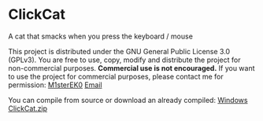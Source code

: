 # ClickCat
A cat that smacks when you press the keyboard / mouse

This project is distributed under the GNU General Public License 3.0 (GPLv3).
You are free to use, copy, modify and distribute the project for non-commercial purposes.
**Commercial use is not encouraged.** If you want to use the project for commercial purposes, please contact me for permission: [M1sterEK0](https://t.me/M1sterEK0) [Email](mailto:m1sterek0@yandex.ru)




You can compile from source or download an already compiled: [Windows ClickCat.zip](https://github.com/M1sterEK0/ClickCat/raw/main/dist/ClickCat.zip)